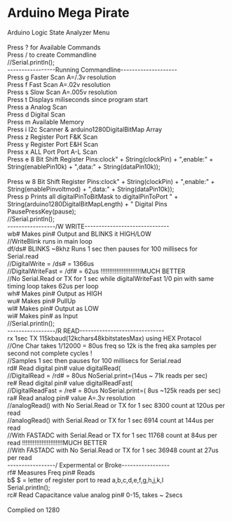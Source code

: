 # Arduino Mega Pirate
 Arduino Logic State Analyzer
 Menu<br>  
    Press ?  for Available Commands<br>
    Press /  to create Commandline<br>
    //Serial.println();<br>
    -----------------Running Commandline--------------------<br>
    Press g  Faster Scan A=/.3v  resolution<br>
    Press f  Fast Scan   A=.02v  resolution<br>
    Press s  Slow Scan   A=.005v resolution<br>
    Press t  Displays miliseconds since program start<br>
    Press a  Analog Scan<br>
    Press d  Digital Scan<br>
    Press m  Available Memory<br>
    Press i  I2c Scanner & arduino1280DigitalBitMap Array<br>
    Press z  Register Port F&K Scan<br>
    Press y  Register Port E&H Scan<br>
    Press x  ALL Port Port A-L Scan<br>
    Press e  8 Bit Shift Register Pins:clock" + String(clockPin) + ",enable:" + String(enablePin10k) + ",data:" + String(dataPin10k));<br>    
    Press w  8 Bit Shift Register Pins:clock" + String(clockPin) + ",enable:" + String(enablePinvoltmod) + ",data:" + String(dataPin10k));<br>
    Press p  Prints all digitalPinToBitMask to digitalPinToPort " + String(arduino1280DigitalBitMapLength) + " Digital Pins<br>
    PausePressKey(pause);<br>
    //Serial.println();<br>
    -----------------/W WRITE------------------------------<br>
    wb#     Makes pin# Output and BLINKS it HIGH/LOW<br>
    //WriteBlink runs in main loop<br>
    df/ds#  BLINKS ~8khz Runs 1 sec then pauses for 100 millisecs for Serial.read<br>
    //DigitalWrite     = /ds# = 1366us<br>
    //DigitalWriteFast = /df# = 62us !!!!!!!!!!!!!!!!!!!!!!!MUCH BETTER<br>
    //No Serial.Read or TX for 1 sec while digitalWriteFast 1/0 pin with same timing loop takes 62us per loop <br>
    wh#     Makes pin# Output as HIGH <br>
    wu#     Makes pin# PullUp <br>
    wl#     Makes pin# Output as LOW<br>
    wi#     Makes pin# as Input<br>
    //Serial.println();<br>
    -----------------/R READ------------------------------<br>
    rx      1sec TX 115kbaud(12kchars48kbitstatesMax) using HEX Protacol<br>
    //One Char takes 1/12000 = 80us freq so 12k is the freq aka samples per second not complete cycles !<br>
    //Samples 1 sec then pauses for 100 millisecs for Serial.read<br>
    rd#     Read digital pin# value digitalRead(<br>
    //DigitalRead      = /rd# = 80us  NoSerial.print=(14us ~ 71k reads per sec)       <br>
    re#     Read digital pin# value digitalReadFast(<br>
    //DigitalReadFast  = /re# = 80us  NoSerial.print=( 8us ~125k reads per sec)<br>
    ra#     Read analog  pin# value A=.3v  resolution<br>
    //analogRead() with No Serial.Read or TX for 1 sec  8300 count at 120us per read      <br>
    //analogRead() with    Serial.Read or TX for 1 sec  6914 count at 144us per read<br>
    //With FASTADC with    Serial.Read or TX for 1 sec 11768 count at  84us per read  !!!!!!!!!!!!!!!!!!!!!!!MUCH BETTER<br>
    //With FASTADC with No Serial.Read or TX for 1 sec 36948 count at  27us per read  <br>
    -----------------/ Expermental or Broke-----------------<br>
    rf#     Measures Freq pin# Reads<br>
    b$      $ = letter of register port to read a,b,c,d,e,f,g,h,j,k,l<br>
    Serial.println();<br>
    rc#     Read Capacitance value analog pin# 0-15, takes ~ 2secs <br>
<br>
Complied on 1280

    
